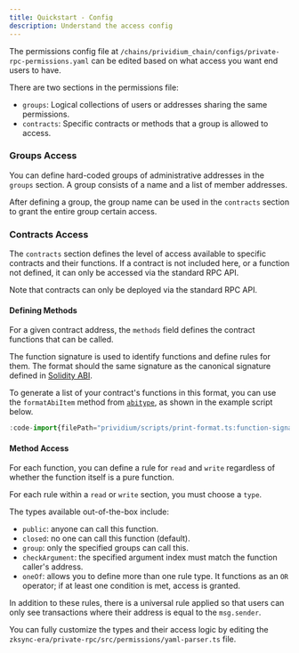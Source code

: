 ```yaml
---
title: Quickstart - Config
description: Understand the access config
---
```


The permissions config file at
`/chains/prividium_chain/configs/private-rpc-permissions.yaml`
can be edited based on what access you want end users to have.

There are two sections in the permissions file:

- `groups`: Logical collections of users or addresses sharing the same permissions.
- `contracts`: Specific contracts or methods that a group is allowed to access.

### Groups Access

You can define hard-coded groups of administrative addresses in the `groups` section.
A group consists of a name and a list of member addresses.

After defining a group,
the group name can be used in the `contracts` section to grant the entire group certain access.

### Contracts Access

The `contracts` section defines the level of access available to specific contracts and their functions.
If a contract is not included here, or a function not defined,
it can only be accessed via the standard RPC API.

Note that contracts can only be deployed via the standard RPC API.

#### Defining Methods

For a given contract address, the `methods` field defines the contract functions that can be called.

The function signature is used to identify functions and define rules for them.
The format should the same signature as the canonical signature defined in [Solidity ABI](https://docs.soliditylang.org/en/latest/abi-spec.html).

To generate a list of your contract's functions in this format,
you can use the `formatAbiItem` method from [`abitype`](https://abitype.dev/api/human#formatabiitem-1),
as shown in the example script below.

```ts
:code-import{filePath="prividium/scripts/print-format.ts:function-signature"}
```

#### Method Access

For each function, you can define a rule for `read` and `write` regardless of whether the function itself is a pure function.

For each rule within a `read` or `write` section,
you must choose a `type`.

The types available out-of-the-box include:

- `public`: anyone can call this function.
- `closed`: no one can call this function (default).
- `group`: only the specified groups can call this.
- `checkArgument`: the specified argument index must match the function caller's address.
- `oneOf`: allows you to define more than one rule type.
  It functions as an `OR` operator;
  if at least one condition is met, access is granted.

In addition to these rules,
there is a universal rule applied
so that users can only see transactions where
their address is equal to the `msg.sender`.

You can fully customize the types and their access logic by editing the `zksync-era/private-rpc/src/permissions/yaml-parser.ts` file.

